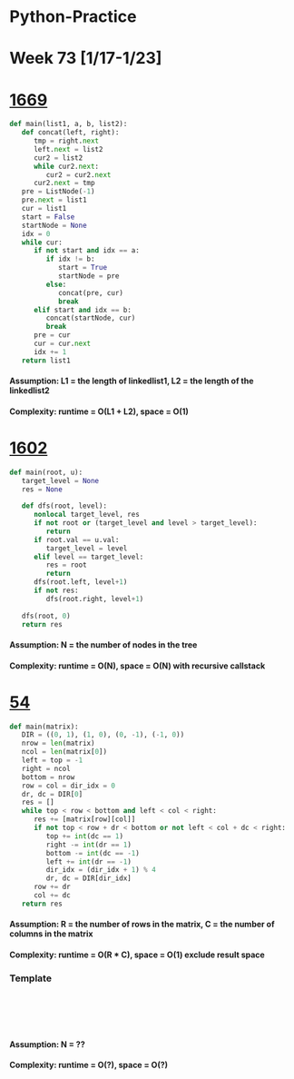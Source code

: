 # Python-Practice

# Week 73 [1/17-1/23]

# [1669](https://leetcode.com/problems/merge-in-between-linked-lists/)
```python
def main(list1, a, b, list2):
   def concat(left, right):
      tmp = right.next
      left.next = list2
      cur2 = list2
      while cur2.next:
         cur2 = cur2.next
      cur2.next = tmp
   pre = ListNode(-1)
   pre.next = list1
   cur = list1
   start = False
   startNode = None
   idx = 0
   while cur:
      if not start and idx == a:
         if idx != b:
            start = True
            startNode = pre
         else:
            concat(pre, cur)
            break
      elif start and idx == b:
         concat(startNode, cur)
         break
      pre = cur
      cur = cur.next
      idx += 1
   return list1
```
#### Assumption: L1 = the length of linkedlist1, L2 = the length of the linkedlist2
#### Complexity: runtime = O(L1 + L2), space = O(1)

# [1602](https://leetcode.com/problems/find-nearest-right-node-in-binary-tree/)
```python
def main(root, u):
   target_level = None
   res = None
   
   def dfs(root, level):
      nonlocal target_level, res
      if not root or (target_level and level > target_level):
         return
      if root.val == u.val:
         target_level = level
      elif level == target_level:
         res = root
         return
      dfs(root.left, level+1)
      if not res:
         dfs(root.right, level+1)
   
   dfs(root, 0)
   return res       
```
#### Assumption: N = the number of nodes in the tree
#### Complexity: runtime = O(N), space = O(N) with recursive callstack

# [54](https://leetcode.com/problems/spiral-matrix/)
```python
def main(matrix):
   DIR = ((0, 1), (1, 0), (0, -1), (-1, 0))
   nrow = len(matrix)
   ncol = len(matrix[0])
   left = top = -1
   right = ncol
   bottom = nrow
   row = col = dir_idx = 0
   dr, dc = DIR[0]
   res = []
   while top < row < bottom and left < col < right:
      res += [matrix[row][col]]
      if not top < row + dr < bottom or not left < col + dc < right:
         top += int(dc == 1)
         right -= int(dr == 1)
         bottom -= int(dc == -1)
         left += int(dr == -1)
         dir_idx = (dir_idx + 1) % 4
         dr, dc = DIR[dir_idx]
      row += dr
      col += dc
   return res     
```
#### Assumption: R = the number of rows in the matrix, C = the number of columns in the matrix
#### Complexity: runtime = O(R * C), space = O(1) exclude result space

### Template
# []()
```sql
```

# []()
```python
```
#### Assumption: N = ??
#### Complexity: runtime = O(?), space = O(?)
